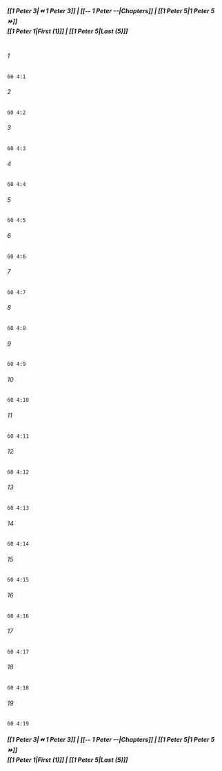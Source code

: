
##### **[[1 Peter 3|⏪ 1 Peter 3]] | [[-- 1 Peter --|Chapters]] | [[1 Peter 5|1 Peter 5 ⏩]]**<br>**[[1 Peter 1|First (1)]] | [[1 Peter 5|Last (5)]]**<br><br>

###### 1
``` verse
60 4:1
```
###### 2
``` verse
60 4:2
```
###### 3
``` verse
60 4:3
```
###### 4
``` verse
60 4:4
```
###### 5
``` verse
60 4:5
```
###### 6
``` verse
60 4:6
```
###### 7
``` verse
60 4:7
```
###### 8
``` verse
60 4:8
```
###### 9
``` verse
60 4:9
```
###### 10
``` verse
60 4:10
```
###### 11
``` verse
60 4:11
```
###### 12
``` verse
60 4:12
```
###### 13
``` verse
60 4:13
```
###### 14
``` verse
60 4:14
```
###### 15
``` verse
60 4:15
```
###### 16
``` verse
60 4:16
```
###### 17
``` verse
60 4:17
```
###### 18
``` verse
60 4:18
```
###### 19
``` verse
60 4:19
```

##### **[[1 Peter 3|⏪ 1 Peter 3]] | [[-- 1 Peter --|Chapters]] | [[1 Peter 5|1 Peter 5 ⏩]]**<br>**[[1 Peter 1|First (1)]] | [[1 Peter 5|Last (5)]]**
